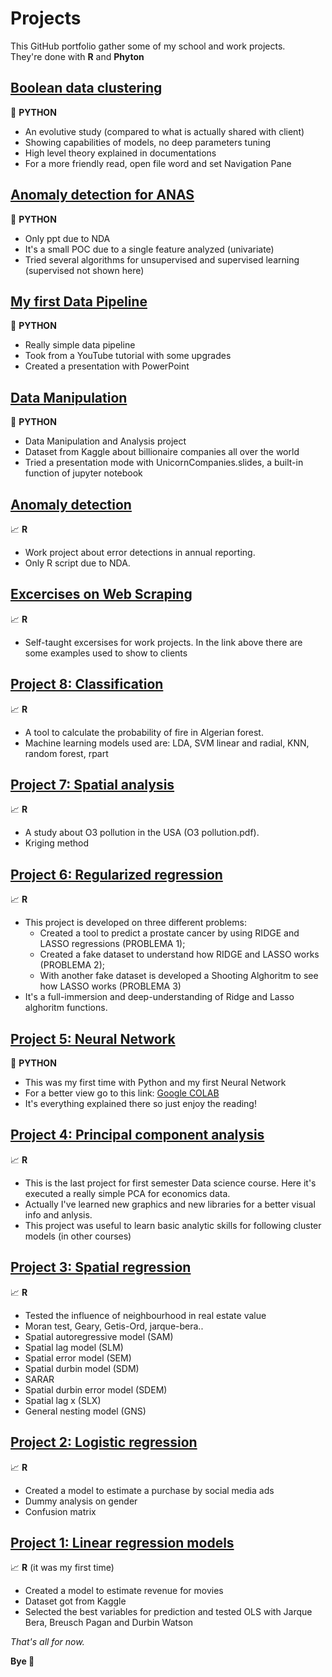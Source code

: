 # Projects
This GitHub portfolio gather some of my school and work projects.  
They're done with **R** and **Phyton**  
  
## [Boolean data clustering](https://github.com/Monofascia/Boolean-Data-Clustering)  
:snake: **PYTHON**  
* An evolutive study (compared to what is actually shared with client)  
* Showing capabilities of models, no deep parameters tuning  
* High level theory explained in documentations  
* For a more friendly read, open file word and set Navigation Pane  
  
## [Anomaly detection for ANAS](https://github.com/Monofascia/ANAS_AnomalyDetection)  
:snake: **PYTHON**  
* Only ppt due to NDA
* It's a small POC due to a single feature analyzed (univariate)  
* Tried several algorithms for unsupervised and supervised learning (supervised not shown here)
  
## [My first Data Pipeline](https://github.com/Monofascia/My-first-data-pipeline)  
:snake: **PYTHON**  
* Really simple data pipeline
* Took from a YouTube tutorial with some upgrades
* Created a presentation with PowerPoint
  
## [Data Manipulation](https://github.com/Monofascia/UnicornCompanies)  
:snake: **PYTHON**  
* Data Manipulation and Analysis project
* Dataset from Kaggle about billionaire companies all over the world
* Tried a presentation mode with UnicornCompanies.slides, a built-in function of jupyter notebook
  
## [Anomaly detection](https://github.com/Monofascia/anomaly-detection)  
:chart_with_upwards_trend: **R**  
* Work project about error detections in annual reporting. 
* Only R script due to NDA.
  
## [Excercises on Web Scraping](https://github.com/Monofascia/webscraping)
:chart_with_upwards_trend: **R**  
* Self-taught excersises for work projects. In the link above there are some examples used to show to clients  
  
## [Project 8: Classification](https://github.com/Monofascia/classification)  
:chart_with_upwards_trend: **R**  
* A tool to calculate the probability of fire in Algerian forest.
* Machine learning models used are: LDA, SVM linear and radial, KNN, random forest, rpart  
  
## [Project 7: Spatial analysis](https://github.com/Monofascia/spatial-analysis)  
:chart_with_upwards_trend: **R**  
* A study about O3 pollution in the USA (O3 pollution.pdf).
* Kriging method 
  
## [Project 6: Regularized regression](https://github.com/Monofascia/regularized-regressions)  
:chart_with_upwards_trend: **R**  
* This project is developed on three different problems:  
  * Created a tool to predict a prostate cancer by using RIDGE and LASSO regressions (PROBLEMA 1);  
  * Created a fake dataset to understand how RIDGE and LASSO works (PROBLEMA 2);  
  * With another fake dataset is developed a Shooting Alghoritm to see how LASSO works (PROBLEMA 3)  
* It's a full-immersion and deep-understanding of Ridge and Lasso alghoritm functions.  
     
## [Project 5: Neural Network](https://github.com/Monofascia/NeuralNetwork)  
:snake: **PYTHON**  
* This was my first time with Python and my first Neural Network  
* For a better view go to this link: [Google COLAB](https://colab.research.google.com/drive/1cAMY32NpwR8oDdzj51sQlRflLWdI6feO?usp=sharing)  
* It's everything explained there so just enjoy the reading!  
  
## [Project 4: Principal component analysis](https://github.com/Monofascia/pca)  
:chart_with_upwards_trend: **R**  
* This is the last project for first semester Data science course. Here it's executed a really simple PCA for economics data.  
* Actually I've learned new graphics and new libraries for a better visual info and anlysis.  
* This project was useful to learn basic analytic skills for following cluster models (in other courses)  
  
## [Project 3: Spatial regression](https://github.com/Monofascia/reg_dati_spaziali)  
:chart_with_upwards_trend: **R**  
* Tested the influence of neighbourhood in real estate value  
* Moran test, Geary, Getis-Ord, jarque-bera..  
* Spatial autoregressive model (SAM)   
* Spatial lag model (SLM)  
* Spatial error model (SEM)  
* Spatial durbin model (SDM)  
* SARAR  
* Spatial durbin error model (SDEM)  
* Spatial lag x (SLX)  
* General nesting model (GNS)  
  
## [Project 2: Logistic regression](https://github.com/Monofascia/logistic)  
:chart_with_upwards_trend: **R**  
* Created a model to estimate a purchase by social media ads  
* Dummy analysis on gender 
* Confusion matrix  
  
## [Project 1: Linear regression models](https://github.com/Monofascia/linear-regression)
:chart_with_upwards_trend: **R** (it was my first time)   
* Created a model to estimate revenue for movies  
* Dataset got from Kaggle
* Selected the best variables for prediction and tested OLS with Jarque Bera, Breusch Pagan and Durbin Watson  
  
  
 
*That's all for now.*  
  
**Bye 👋**




